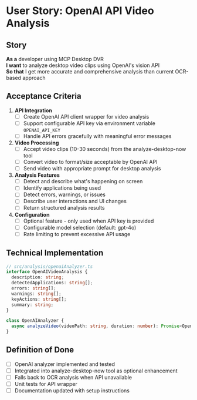 # User Story: OpenAI API Video Analysis

## Story
**As a** developer using MCP Desktop DVR  
**I want** to analyze desktop video clips using OpenAI's vision API  
**So that** I get more accurate and comprehensive analysis than current OCR-based approach

## Acceptance Criteria

1. **API Integration**
   - [ ] Create OpenAI API client wrapper for video analysis
   - [ ] Support configurable API key via environment variable `OPENAI_API_KEY`
   - [ ] Handle API errors gracefully with meaningful error messages

2. **Video Processing**
   - [ ] Accept video clips (10-30 seconds) from the analyze-desktop-now tool
   - [ ] Convert video to format/size acceptable by OpenAI API
   - [ ] Send video with appropriate prompt for desktop analysis

3. **Analysis Features**
   - [ ] Detect and describe what's happening on screen
   - [ ] Identify applications being used
   - [ ] Detect errors, warnings, or issues
   - [ ] Describe user interactions and UI changes
   - [ ] Return structured analysis results

4. **Configuration**
   - [ ] Optional feature - only used when API key is provided
   - [ ] Configurable model selection (default: gpt-4o)
   - [ ] Rate limiting to prevent excessive API usage

## Technical Implementation

```typescript
// src/analysis/openaiAnalyzer.ts
interface OpenAIVideoAnalysis {
  description: string;
  detectedApplications: string[];
  errors: string[];
  warnings: string[];
  keyActions: string[];
  summary: string;
}

class OpenAIAnalyzer {
  async analyzeVideo(videoPath: string, duration: number): Promise<OpenAIVideoAnalysis>
}
```

## Definition of Done
- [ ] OpenAI analyzer implemented and tested
- [ ] Integrated into analyze-desktop-now tool as optional enhancement
- [ ] Falls back to OCR analysis when API unavailable
- [ ] Unit tests for API wrapper
- [ ] Documentation updated with setup instructions